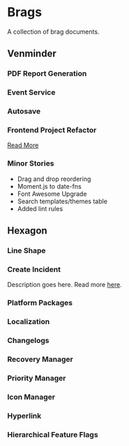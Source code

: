 # Brags
A collection of brag documents.

## Venminder

### PDF Report Generation

### Event Service

### Autosave

### Frontend Project Refactor
[Read More](venminder/frontend-project-refactor.md)

### Minor Stories
- Drag and drop reordering
- Moment.js to date-fns
- Font Awesome Upgrade
- Search templates/themes table
- Added lint rules

## Hexagon
### Line Shape

### Create Incident
Description goes here.
Read more [here](hexagon/create-incident.md).

### Platform Packages

### Localization

### Changelogs

### Recovery Manager

### Priority Manager

### Icon Manager

### Hyperlink

### Hierarchical Feature Flags
